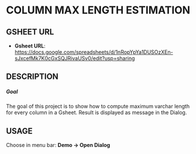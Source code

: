 COLUMN MAX LENGTH ESTIMATION
============================


GSHEET URL
----------

* **Gsheet URL**: https://docs.google.com/spreadsheets/d/1nRopYpYa1DUSOzXEn-sJxcefMk7K0cGxSQJRivaUSv0/edit?usp=sharing


DESCRIPTION
-----------

##### Goal
The goal of this project is to show how to compute maximum varchar length for every column in a Gsheet. Result is displayed as message in the Dialog.


USAGE
-----

Choose in menu bar: **Demo -> Open Dialog**